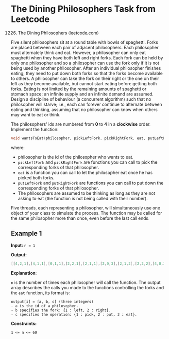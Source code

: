 # The Dining Philosophers Task from Leetcode

1226. The Dining Philosophers (leetcode.com)

Five silent philosophers sit at a round table with bowls of spaghetti.
Forks are placed between each pair of adjacent philosophers.
Each philosopher must alternately think and eat. However, a philosopher can only
eat spaghetti when they have both left and right forks. Each fork can be held by
only one philosopher and so a philosopher can use the fork only if it is not
being used by another philosopher. After an individual philosopher finishes
eating, they need to put down both forks so that the forks become available to
others. A philosopher can take the fork on their right or the one on their left
as they become available, but cannot start eating before getting both forks.
Eating is not limited by the remaining amounts of spaghetti or stomach space;
an infinite supply and an infinite demand are assumed.
Design a discipline of behaviour (a concurrent algorithm) such that no
philosopher will starve; i.e., each can forever continue to alternate between
eating and thinking, assuming that no philosopher can know when others may want
to eat or think.


The philosophers' ids are numbered from **0** to **4** in a **clockwise** order. Implement the function:

```c
void wantsToEat(philosopher, pickLeftFork, pickRightFork, eat, putLeftFork, putRightFork)
```

where:
* philosopher is the id of the philosopher who wants to eat.
* `pickLeftFork` and `pickRightFork` are functions you can call to pick the
corresponding forks of that philosopher.
* `eat` is a function you can call to let the philosopher eat once he has picked
both forks.
* `putLeftFork` and `putRightFork` are functions you can call to put down the
corresponding forks of that philosopher.
* The philosophers are assumed to be thinking as long as they are not asking
to eat (the function is not being called with their number).

Five threads, each representing a philosopher, will simultaneously use one
object of your class to simulate the process. The function may be called for
the same philosopher more than once, even before the last call ends.

## Example 1

**Input:** `n = 1`

**Output:**

```c
[[4,2,1],[4,1,1],[0,1,1],[2,2,1],[2,1,1],[2,0,3],[2,1,2],[2,2,2],[4,0,3],[4,1,2],[0,2,1],[4,2,2],[3,2,1],[3,1,1],[0,0,3],[0,1,2],[0,2,2],[1,2,1],[1,1,1],[3,0,3],[3,1,2],[3,2,2],[1,0,3],[1,1,2],[1,2,2]]
```

**Explanation:**

`n` is the number of times each philosopher will call the function.
The output array describes the calls you made to the functions controlling the forks and the `eat` function, its format is:

```
output[i] = [a, b, c] (three integers)
- a is the id of a philosopher.
- b specifies the fork: {1 : left, 2 : right}.
- c specifies the operation: {1 : pick, 2 : put, 3 : eat}.
```

**Constraints:**

`1 <= n <= 60`
